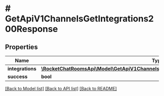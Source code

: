 # # GetApiV1ChannelsGetIntegrations200Response

## Properties

Name | Type | Description | Notes
------------ | ------------- | ------------- | -------------
**integrations** | [**\RocketChatRoomsApi\Model\GetApiV1ChannelsGetIntegrations200ResponseIntegrationsInner[]**](GetApiV1ChannelsGetIntegrations200ResponseIntegrationsInner.md) |  | [optional]
**success** | **bool** |  | [optional]

[[Back to Model list]](../../README.md#models) [[Back to API list]](../../README.md#endpoints) [[Back to README]](../../README.md)
